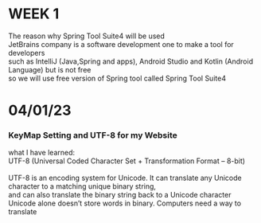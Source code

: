 # WEEK 1
The reason why Spring Tool Suite4 will be used <br>
JetBrains company is a software development one to make a tool for developers<br>
such as IntelliJ (Java,Spring and apps), Android Studio and Kotlin (Android Language) but is not free <br>
so we will use free version of Spring tool called Spring Tool Suite4 <br>

# 04/01/23
### KeyMap Setting and UTF-8 for my Website <br>
what I have learned: <br>
UTF-8 (Universal Coded Character Set + Transformation Format – 8-bit) <br>
<br> UTF-8 is an encoding system for Unicode. It can translate any Unicode character to a matching unique binary string,
<br> and can also translate the binary string back to a Unicode character
<br> Unicode alone doesn’t store words in binary. Computers need a way to translate
